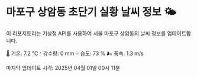 
# 마포구 상암동 초단기 실황 날씨 정보 🌤️

이 리포지토리는 기상청 API를 사용하여 서울 마포구 상암동의 날씨 정보를 업데이트합니다. 

🌡️ 기온: 7.2 ℃
💧 강수량: 0 mm
💦 습도: 73 %
🌬️ 풍속: 1.3 m/s

마지막 업데이트 시각: 2025년 04월 01일 00시 11분    
